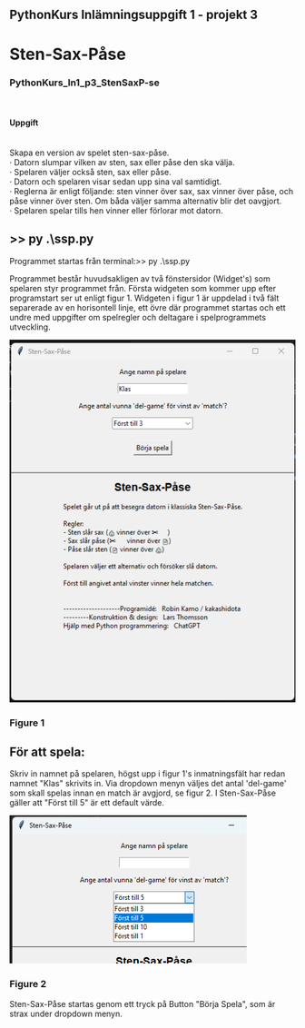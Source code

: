 ﻿<h2>PythonKurs Inlämningsuppgift 1 - projekt 3</h2>
<h1>Sten-Sax-Påse</h1>
<h3>PythonKurs_In1_p3_StenSaxP-se</h3>
<br>
<p>
    <h4>Uppgift</h4>
    <br>Skapa en version av spelet sten-sax-påse.
    <br>· Datorn slumpar vilken av sten, sax eller påse den ska välja.
    <br>· Spelaren väljer också sten, sax eller påse.
    <br>· Datorn och spelaren visar sedan upp sina val samtidigt.
    <br>· Reglerna är enligt följande: sten vinner över sax, sax vinner över påse, och påse vinner över sten. Om båda väljer samma alternativ blir det oavgjort.
    <br>· Spelaren spelar tills hen vinner eller förlorar mot datorn.
</p>


<h2>>> py .\ssp.py  </h2>
Programmet startas från terminal<bold>:>> py .\ssp.py </bold>

Programmet består huvudsakligen av två fönstersidor (Widget's) som spelaren styr programmet från. Första widgeten som kommer upp efter programstart ser ut enligt figur 1. Widgeten i figur 1 är uppdelad i två fält separerade av en horisontell linje, ett övre där programmet startas och ett undre med uppgifter om spelregler och deltagare i spelprogrammets utveckling.

![alt text](image-1st-view.png)
<h3> Figure 1 </h3>

<h2> För att spela: </h2>
Skriv in namnet på spelaren, högst upp i figur 1's inmatningsfält har redan namnet "Klas" skrivits in. Via dropdown menyn väljes det antal 'del-game' som skall spelas innan en match är avgjord, se figur 2. I Sten-Sax-Påse gäller att "Först till 5" är ett default värde.

![alt text](image-2nd-view.png)
<h3> Figure 2 </h3>
Sten-Sax-Påse startas genom ett tryck på Button "Börja Spela", som är strax under dropdown menyn.

